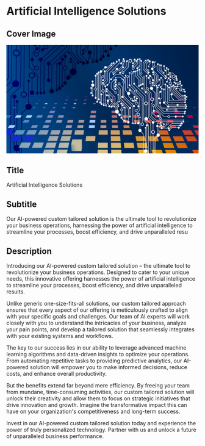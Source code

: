 # Artificial Intelligence Solutions

## Cover Image

![](../assets/images/products//product-artificial-intelligence-solutions.jpg)

## Title

Artificial Intelligence Solutions

## Subtitle

Our AI-powered custom tailored solution is the ultimate tool to revolutionize your business operations, harnessing the power of artificial intelligence to streamline your processes, boost efficiency, and drive unparalleled resu

## Description

Introducing our AI-powered custom tailored solution – the ultimate tool to revolutionize your business operations. Designed to cater to your unique needs, this innovative offering harnesses the power of artificial intelligence to streamline your processes, boost efficiency, and drive unparalleled results.

Unlike generic one-size-fits-all solutions, our custom tailored approach ensures that every aspect of our offering is meticulously crafted to align with your specific goals and challenges. Our team of AI experts will work closely with you to understand the intricacies of your business, analyze your pain points, and develop a tailored solution that seamlessly integrates with your existing systems and workflows.

The key to our success lies in our ability to leverage advanced machine learning algorithms and data-driven insights to optimize your operations. From automating repetitive tasks to providing predictive analytics, our AI-powered solution will empower you to make informed decisions, reduce costs, and enhance overall productivity.

But the benefits extend far beyond mere efficiency. By freeing your team from mundane, time-consuming activities, our custom tailored solution will unlock their creativity and allow them to focus on strategic initiatives that drive innovation and growth. Imagine the transformative impact this can have on your organization's competitiveness and long-term success.

Invest in our AI-powered custom tailored solution today and experience the power of truly personalized technology. Partner with us and unlock a future of unparalleled business performance.
